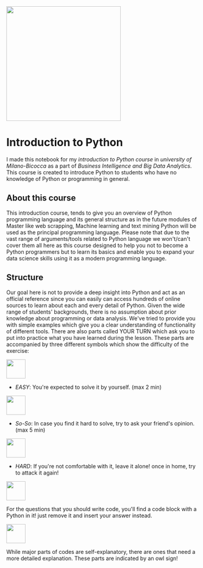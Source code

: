 <img src="https://github.com/Naviden/Python_Introduction/blob/master/Images/logo.png" height="300" >

# Introduction to Python 

I made this notebook for my _introduction to Python course_ in _university of Milano-Bicocca_ as a part of _Business Intelligence and Big Data Analytics_.
This course is created to introduce Python to students who have no knowledge of Python or programming in general.

## About this course

This introduction course, tends to give you an overview of Python programming language and its general structure as in the future modules of Master like web scrapping, Machine learning and text mining Python will be used as the principal programming language. Please note that due to the vast range of arguments/tools related to Python language we won't/can't cover them all here as this course designed to help you not to become a Python programmers but to learn its basics and enable you to expand your data science skills using it as a modern programming language.
## Structure

Our goal here is not to provide a deep insight into Python and act as an official reference since you can easily can access hundreds of online sources to learn about each and every detail of Python. Given the wide range of students' backgrounds, there is no assumption about prior knowledge about programming or data analysis. We've tried to provide you with simple examples which give you a clear understanding of functionality of different tools. There are also parts called YOUR TURN which ask you to put into practice what you have learned during the lesson. These parts are accompanied by three different symbols which show the difficulty of the exercise:

<img src="https://github.com/Naviden/Python_Introduction/blob/master/Images/baby.svg" height="50" >

- _EASY_: You're expected to solve it by yourself. (max 2 min)


<img src="https://github.com/Naviden/Python_Introduction/blob/master/Images/student.svg" height="50">

- _So-So_: In case you find it hard to solve, try to ask your friend's opinion. (max 5 min)

<img src="https://github.com/Naviden/Python_Introduction/blob/master/Images/wizard.svg" height="50">

- _HARD_: If you're not comfortable with it, leave it alone! once in home, try to attack it again!

<img src="https://github.com/Naviden/Python_Introduction/blob/master/Images/python.svg" height="50">

For the questions that you should write code, you'll find a code block with a Python in it! just remove it and insert your answer instead.

<img src="https://github.com/Naviden/Python_Introduction/blob/master/Images/owl.svg" height="50">

While major parts of codes are self-explanatory, there are ones that need a more detailed explanation. These parts are indicated by an owl sign!

